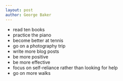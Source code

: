 ```yaml
---
layout: post
author: George Baker
---
```


- read ten books
- practice the piano 
- become better at tennis
- go on a photography trip 
- write more blog posts
- be more positive
- be more effective
- focus on self-reliance rather than looking for help
- go on more walks